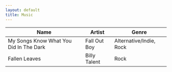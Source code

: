 ```yaml
---
layout: default
title: Music
---
```


| Name | Artist | Genre |
| ---- | ------ | ----- |
| My Songs Know What You Did In The Dark | Fall Out Boy | Alternative/Indie, Rock |
| Fallen Leaves | Billy Talent | Rock |
